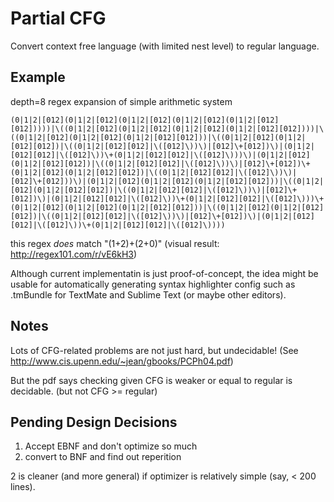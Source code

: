 # Partial CFG
Convert context free language (with limited nest level)
to regular language.

## Example


depth=8 regex expansion of simple arithmetic system
```
(0|1|2|[012](0|1|2|[012](0|1|2|[012](0|1|2|[012](0|1|2|[012][012]))))|\((0|1|2|[012](0|1|2|[012](0|1|2|[012](0|1|2|[012][012])))|\((0|1|2|[012](0|1|2|[012](0|1|2|[012][012]))|\((0|1|2|[012](0|1|2|[012][012])|\((0|1|2|[012][012]|\([012]\))\)|[012]\+[012])\)|(0|1|2|[012][012]|\([012]\))\+(0|1|2|[012][012]|\([012]\)))\)|(0|1|2|[012](0|1|2|[012][012])|\((0|1|2|[012][012]|\([012]\))\)|[012]\+[012])\+(0|1|2|[012](0|1|2|[012][012])|\((0|1|2|[012][012]|\([012]\))\)|[012]\+[012]))\)|(0|1|2|[012](0|1|2|[012](0|1|2|[012][012]))|\((0|1|2|[012](0|1|2|[012][012])|\((0|1|2|[012][012]|\([012]\))\)|[012]\+[012])\)|(0|1|2|[012][012]|\([012]\))\+(0|1|2|[012][012]|\([012]\)))\+(0|1|2|[012](0|1|2|[012](0|1|2|[012][012]))|\((0|1|2|[012](0|1|2|[012][012])|\((0|1|2|[012][012]|\([012]\))\)|[012]\+[012])\)|(0|1|2|[012][012]|\([012]\))\+(0|1|2|[012][012]|\([012]\))))
```

this regex *does* match "(1+2)+(2+0)" (visual result: http://regex101.com/r/vE6kH3)


Although current implementatin is just proof-of-concept, the idea might be usable
for automatically generating syntax highlighter config such as .tmBundle
for TextMate and Sublime Text (or maybe other editors).

## Notes
Lots of CFG-related problems are not just hard, but undecidable!
(See http://www.cis.upenn.edu/~jean/gbooks/PCPh04.pdf)

But the pdf says checking given CFG is weaker or equal to regular is decidable.
(but not CFG >= regular)


## Pending Design Decisions
1. Accept EBNF and don't optimize so much
2. convert to BNF and find out reperition

2 is cleaner (and more general) if optimizer is relatively simple (say, < 200 lines).

